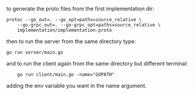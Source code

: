 to generate the proto files from the first implementation dir:

```azure 
protoc --go_out=. --go_opt=paths=source_relative \
    --go-grpc_out=. --go-grpc_opt=paths=source_relative \
    implementation/implementation.proto
```

then to run the server from the same directory type:

```azure
go run server/main.go 
```

and to run the client again from the same directory but different terminal:

```azure
    go run client/main.go -name="GOPATH"
```

adding the env variable you want in the name argument.
